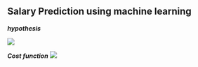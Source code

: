  ## Salary Prediction using machine learning

 _**hypothesis**_

 <img src="https://render.githubusercontent.com/render/math?math=h_{\Theta}(x) = \Theta_{0}x_{0} + \Theta_{1}x_{1}">

 _**Cost function**_
 <img src="https://render.githubusercontent.com/render/math?math=J(\Theta) = \frac{1}-{2m} \sum_{i=1}^n (h_{\Theta}(x^{i}) - y^{i})^{2}">

